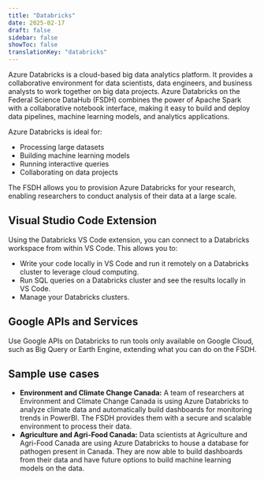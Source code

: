 ```yaml
---
title: "Databricks"
date: 2025-02-17
draft: false
sidebar: false
showToc: false
translationKey: "databricks"
---
```


Azure Databricks is a cloud-based big data analytics platform. It provides a collaborative environment for data scientists, data engineers, and business analysts to work together on big data projects. Azure Databricks on the Federal Science DataHub (FSDH) combines the power of Apache Spark with a collaborative notebook interface, making it easy to build and deploy data pipelines, machine learning models, and analytics applications.

Azure Databricks is ideal for:

- Processing large datasets
- Building machine learning models
- Running interactive queries
- Collaborating on data projects

The FSDH allows you to provision Azure Databricks for your research, enabling researchers to conduct analysis of their data at a large scale.

## Visual Studio Code Extension

Using the Databricks VS Code extension, you can connect to a Databricks workspace from within VS Code. This allows you to:

* Write your code locally in VS Code and run it remotely on a Databricks cluster to leverage cloud computing.
* Run SQL queries on a Databricks cluster and see the results locally in VS Code.
* Manage your Databricks clusters.

## Google APIs and Services

Use Google APIs on Databricks to run tools only available on Google Cloud, such as Big Query or Earth Engine, extending what you can do on the FSDH.

## Sample use cases

- **Environment and Climate Change Canada:** A team of researchers at Environment and Climate Change Canada is using Azure Databricks to analyze climate data and automatically build dashboards for monitoring trends in PowerBI. The FSDH provides them with a secure and scalable environment to process their data.
- **Agriculture and Agri-Food Canada:** Data scientists at Agriculture and Agri-Food Canada are using Azure Databricks to house a database for pathogen present in Canada. They are now able to build dashboards from their data and have future options to build machine learning models on the data.